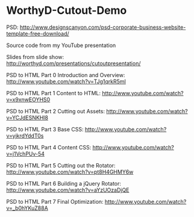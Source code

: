 WorthyD-Cutout-Demo
===================

PSD:
http://www.designscanyon.com/psd-corporate-business-website-template-free-download/

Source code from my YouTube presentation

Slides from slide show:
http://worthyd.com/presentations/cutoutpresentation/

PSD to HTML Part 0 Introduction and Overview:
http://www.youtube.com/watch?v=TJg1qrkR5mI

PSD to HTML Part 1 Content to HTML:
http://www.youtube.com/watch?v=x9xnwEOYHS0

PSD to HTML Part 2 Cutting out Assets:
http://www.youtube.com/watch?v=YCJdESNKHl8

PSD to HTML Part 3 Base CSS:
http://www.youtube.com/watch?v=yjkrdYddT0s

PSD to HTML Part 4 Content CSS:
http://www.youtube.com/watch?v=j1VchPUv-54

PSD to HTML Part 5 Cutting out the Rotator:
http://www.youtube.com/watch?v=pt8H4GHMY6w

PSD to HTML Part 6 Building a jQuery Rotator:
http://www.youtube.com/watch?v=aYzUOzaDjQE

PSD to HTML Part 7 Final Optimization:
http://www.youtube.com/watch?v=_b0hYKuZ88A


